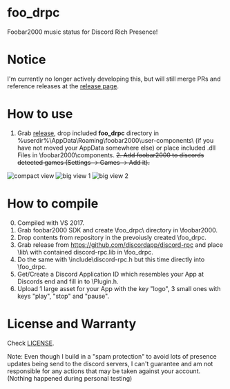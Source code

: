 # foo_drpc
Foobar2000 music status for Discord Rich Presence!

# Notice
I'm currently no longer actively developing this, but will still merge PRs and reference releases at the [release page](https://github.com/ultrasn0w/foo_drpc/releases).

# How to use
1. Grab [release](https://github.com/ultrasn0w/foo_drpc/releases), drop included **foo_drpc** directory in \%userdir%\AppData\Roaming\foobar2000\user-components\ (if you have not moved your AppData somewhere else) or place included .dll Files in \foobar2000\components\.
~~2. Add foobar2000 to discords detected games (Settings -> Games -> Add it).~~

![compact view](/foo_drpc1.PNG?raw=true)
![big view 1](/foo_drpc2.PNG?raw=true)
![big view 2](/foo_drpc3.PNG?raw=true)

# How to compile
0. Compiled with VS 2017.
1. Grab foobar2000 SDK and create \foo_drpc\ directory in \foobar2000\.
2. Drop contents from repository in the prevoiusly created \foo_drpc\.
3. Grab release from https://github.com/discordapp/discord-rpc and place \lib\ with contained discord-rpc.lib in \foo_drpc\.
4. Do the same with \include\discord-rpc.h but this time directly into \foo_drpc\.
5. Get/Create a Discord Application ID which resembles your App at Discords end and fill in to \Plugin.h.
6. Upload 1 large asset for your App with the key "logo", 3 small ones with keys "play", "stop" and "pause".

# License and Warranty
Check [LICENSE](../master/LICENSE).

Note: Even though I build in a "spam protection" to avoid lots of presence updates being send to the discord servers, I can't guarantee and am not responsible for any actions that may be taken against your account. (Nothing happened during personal testing)
